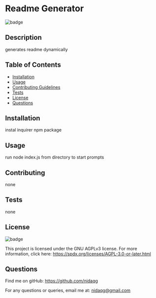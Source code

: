
  # Readme Generator

  ![badge](https://img.shields.io/badge/license-GNU_AGPLv3-orange)

## Description 
 generates readme dynamically

## Table of Contents


* [Installation](#installation)
* [Usage](#usage)
* [Contributing Guidelines](#contributing)
* [Tests](#tests)
* [License](#license)
* [Questions](#questions)
    

## Installation
 instal inquirer npm package

## Usage 
 run node index.js from directory to start prompts

## Contributing
 none
 
## Tests
none

## License
![badge](https://img.shields.io/badge/license-GNU_AGPLv3-orange)
   
This project is licensed under the GNU AGPLv3 license. For more information, click here: https://spdx.org/licenses/AGPL-3.0-or-later.html 
   

## Questions

Find me on gitHub: https://github.com/nidaqg

For any questions or queries, email me at: nidaqg@gmail.com
